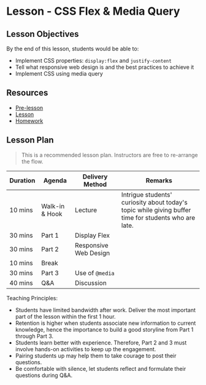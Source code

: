 # Lesson - CSS Flex & Media Query

## Lesson Objectives

By the end of this lesson, students would be able to:

- Implement CSS properties: `display:flex` and `justify-content`
- Tell what responsive web design is and the best practices to achieve it
- Implement CSS using media query

## Resources

- [Pre-lesson](./pre-lesson-work.md)
- [Lesson](./lesson.md)
- [Homework](./homework.md)

## Lesson Plan

> This is a recommended lesson plan. Instructors are free to re-arrange the flow.

|Duration|Agenda|Delivery Method|Remarks|
|-|-|-|-|
|10 mins|Walk-in & Hook|Lecture|Intrigue students' curiosity about today's topic while giving buffer time for students who are late.|
|30 mins|Part 1| Display Flex|
|30 mins|Part 2| Responsive Web Design|
|10 mins|Break| ||
|30 mins|Part 3| Use of `@media`|
|40 mins|Q&A| Discussion | |

Teaching Principles:
- Students have limited bandwidth after work. Deliver the most important part of the lesson within the first 1 hour.
- Retention is higher when students associate new information to current knowledge, hence the importance to build a good storyline from Part 1 through Part 3.
- Students learn better with experience. Therefore, Part 2 and 3 must involve hands-on activities to keep up the engagement.
- Pairing students up may help them to take courage to post their questions.
- Be comfortable with silence, let students reflect and formulate their questions during Q&A.